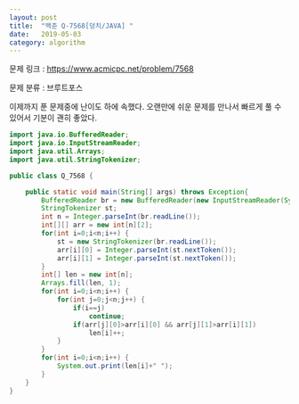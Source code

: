 ```yaml
---
layout: post
title:  "백준 Q-7568[덩치/JAVA] "
date:   2019-05-03
category: algorithm
---
```


문제 링크 : <https://www.acmicpc.net/problem/7568>

문제 분류 : 브루트포스



이제까지 푼 문제중에 난이도 하에 속했다. 오랜만에 쉬운 문제를 만나서 빠르게 풀 수 있어서 기분이 괜히 좋았다.



```java
import java.io.BufferedReader;
import java.io.InputStreamReader;
import java.util.Arrays;
import java.util.StringTokenizer;

public class Q_7568 {

	public static void main(String[] args) throws Exception{
		BufferedReader br = new BufferedReader(new InputStreamReader(System.in));
		StringTokenizer st;
		int n = Integer.parseInt(br.readLine());
		int[][] arr = new int[n][2];
		for(int i=0;i<n;i++) {
			st = new StringTokenizer(br.readLine());
			arr[i][0] = Integer.parseInt(st.nextToken());
			arr[i][1] = Integer.parseInt(st.nextToken());
		}
		int[] len = new int[n];
		Arrays.fill(len, 1);
		for(int i=0;i<n;i++) {
			for(int j=0;j<n;j++) {
				if(i==j)
					continue;
				if(arr[j][0]>arr[i][0] && arr[j][1]>arr[i][1])
					len[i]++;
			}
		}
		for(int i=0;i<n;i++) {
			System.out.print(len[i]+" ");
		}
	}
}

```

